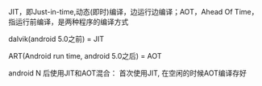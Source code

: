 JIT，即Just-in-time,动态(即时)编译，边运行边编译；AOT，Ahead Of Time，指运行前编译，是两种程序的编译方式



dalvik(android 5.0之前) = JIT

ART(Android run time, android 5.0之后) = AOT

android N 后使用JIT和AOT混合： 首次使用JIT, 在空闲的时候AOT编译存好


